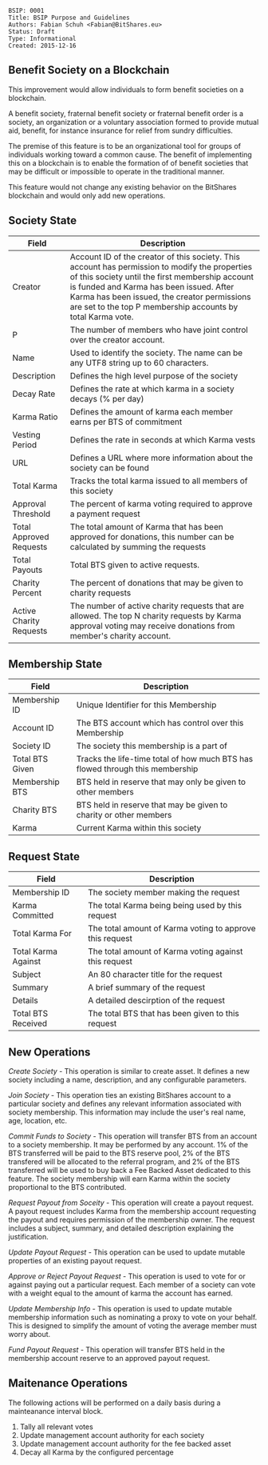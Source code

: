     BSIP: 0001
    Title: BSIP Purpose and Guidelines
    Authors: Fabian Schuh <Fabian@BitShares.eu>
    Status: Draft
    Type: Informational
    Created: 2015-12-16


Benefit Society on a Blockchain
-------------------------------

This improvement would allow individuals to form benefit societies on a blockchain.

A benefit society, fraternal benefit society or fraternal benefit order is a society, 
an organization or a voluntary association formed to provide mutual aid, benefit, 
for instance insurance for relief from sundry difficulties.

The premise of this feature is to be an organizational tool for groups of individuals
working toward a common cause.  The benefit of implementing this on a blockchain is to
enable the formation of of benefit societies that may be difficult or impossible to
operate in the traditional manner.

This feature would not change any existing behavior on the BitShares blockchain and would
only add new operations.


## Society State

| Field                   	| Description       	 |
|-------------------------------------------|----------------------|  
| Creator                 	| Account ID of the creator of this society. This account has permission to modify the properties of this society until the first membership account is funded and Karma has been issued.  After Karma has been issued, the creator permissions are set to the top P membership accounts by total Karma vote. 	|
| P                       	| The number of members who have joint control over the creator account.                                                                                                                                                                                                                                      	|
| Name                    	| Used to identify the society. The name can be any UTF8 string up to 60 characters.                                                                                                                                                                                                                          	|
| Description             	| Defines the high level purpose of the society                                                                                                                                                                                                                                                               	|
| Decay Rate              	| Defines the rate at which karma in a society decays (% per day)                                                                                                                                                                                                                                             	|
| Karma Ratio             	| Defines the amount of karma each member earns per BTS of commitment                                                                                                                                                                                                                                         	|
| Vesting Period          	| Defines the rate in seconds at which Karma vests                                                                                                                                                                                                                                                            	|
| URL                     	| Defines a URL where more information about the society can be found                                                                                                                                                                                                                                         	|
| Total Karma             	| Tracks the total karma issued to all members of this society                                                                                                                                                                                                                                                	|
| Approval Threshold      	| The percent of karma voting required to approve a payment request                                                                                                                                                                                                                                           	|
| Total Approved Requests 	| The total amount of Karma that has been approved for donations, this number can be calculated by summing the requests                                                                                                                                                                                       	|
| Total Payouts           	| Total BTS given to active requests.                                                                                                                                                                                                                                                                         	|
| Charity Percent         	| The percent of donations that may be given to charity requests                                                                                                                                                                                                                                              	|
| Active Charity Requests 	| The number of active charity requests that are allowed.  The top N charity requests by Karma approval voting may receive donations from member's charity account.                                                                                                                                           	|

## Membership State

| Field                   	| Description       	 |
|-------------------------	|------------------------|
| Membership ID             | Unique Identifier for this Membership                    |
| Account ID                | The BTS account which has control over this Membership   |
| Society ID                | The society this membership is a part of                 |
| Total BTS Given           | Tracks the life-time total of how much BTS has flowed through this membership |
| Membership BTS            | BTS held in reserve that may only be given to other members |
| Charity BTS               | BTS held in reserve that may be given to charity or other members |
| Karma                     | Current Karma within this society                       |


## Request State

| Field                   	| Description       	 |
|-------------------------	|------------------------|
| Membership ID             | The society member making the request                    |
| Karma Committed           | The total Karma being being used by this request         |
| Total Karma For           | The total amount of Karma voting to approve this request |
| Total Karma Against       | The total amount of Karma voting against this request    |
| Subject                   | An 80 character title for the request                    |
| Summary                   | A brief summary of the request                           |
| Details                   | A detailed descirption of the request                    |
| Total BTS Received        | The total BTS that has been given to this request        |


New Operations
--------------

*Create Society* - This operation is similar to create asset. It defines a new society including
a name, description, and any configurable parameters.

*Join Society*  - This operation ties an existing BitShares account to a particular society and 
defines any relevant information associated with society membership. This information may include
the user's real name, age, location, etc.  

*Commit Funds to Society*  - This operation will transfer BTS from an account to a society membership. 
It may be performed by any account. 1% of the BTS transferred will be paid to the BTS reserve pool,
2% of the BTS transfered will be allocated to the referral program, and 2% of the BTS transferred will be
used to buy back a Fee Backed Asset dedicated to this feature.   The society membership will earn Karma within
the society proportional to the BTS contributed.

*Request Payout from Soceity* - This operation will create a payout request. A payout request includes Karma from
the membership account requesting the payout and requires permission of the membership owner. The request includes a
subject, summary, and detailed description explaining the justification.

*Update Payout Request* - This operation can be used to update mutable properties of an existing payout request.

*Approve or Reject Payout Request* - This operation is used to vote for or against paying out a particular request. 
Each member of a society can vote with a weight equal to the amount of karma the account has earned.

*Update Membership Info* - This operation is used to update mutable membership information such as nominating 
a proxy to vote on your behalf.  This is designed to simplify the amount of voting the average member must worry about.

*Fund Payout Request* - This operation will transfer BTS held in the membership account reserve to an approved payout request.


Maitenance Operations
---------------------
The following actions will be performed on a daily basis during a mainteanance interval block.

1. Tally all relevant votes
2. Update management account authority for each society
3. Update management account authority for the fee backed asset 
4. Decay all Karma by the configured percentage

